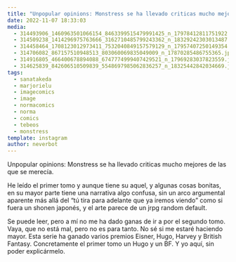 ```yaml
---
title: "Unpopular opinions: Monstress se ha llevado criticas mucho mejores de las que se merecía"
date: 2022-11-07 18:33:03
media: 
  - 314493906_1460963501066154_8463399515479991425_n_17978412811751922.jpg
  - 314509238_1414296975763666_3162710485799243362_n_18329242303013487.jpg
  - 314458464_1708123012973411_7532040849157579129_n_17957407250149354.jpg
  - 314706082_867157510948513_803060069835049009_n_17870285486755365.jpg
  - 314916805_466400678894088_6747774999407429521_n_17969283037823559.jpg
  - 314625839_842606510509839_5548697985062836257_n_18325442842034669.jpg
tags: 
  - sanatakeda
  - marjorielu
  - imagecomics
  - image
  - normacomics
  - norma
  - comics
  - tebeos
  - monstress
template: instagram
author: neverbot
---
```


Unpopular opinions: Monstress se ha llevado criticas mucho mejores de las que se merecía.

He leído el primer tomo y aunque tiene su aquel, y algunas cosas bonitas, en su mayor parte tiene una narrativa algo confusa, sin un arco argumental aparente más allá del “tú tira para adelante que ya iremos viendo” como si fuera un shonen japonés, y el arte parece de un jrpg random default.

Se puede leer, pero a mí no me ha dado ganas de ir a por el segundo tomo. Vaya, que no está mal, pero no es para tanto. No sé si me estaré haciendo mayor. Esta serie ha ganado varios premios Eisner, Hugo, Harvey y British Fantasy. Concretamente el primer tomo un Hugo y un BF. Y yo aquí, sin poder explicármelo.
